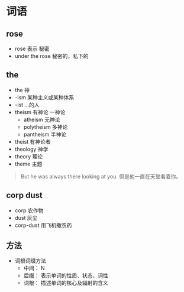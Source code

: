# 词语

## rose

- rose 表示 秘密
- under the rose 秘密的，私下的



## the

- the 神
- -ism 某种主义或某种体系
- -ist …的人
- theism 有神论  一神论
  - atheism 无神论
  - polytheism 多神论
  - pantheism 半神论
- theist 有神论者
- theology 神学
- theory 理论
- theme 主题

> But he was always there looking at you. 但是他一直在天堂看着你。

## corp dust

- corp 农作物
- dust 灰尘
- corp-dust 用飞机撒农药

## 方法

- 词根词缀方法
  - 中间： N
  - 后缀： 表示单词的性质、状态、词性
  - 词根： 描述单词的核心及辐射的含义